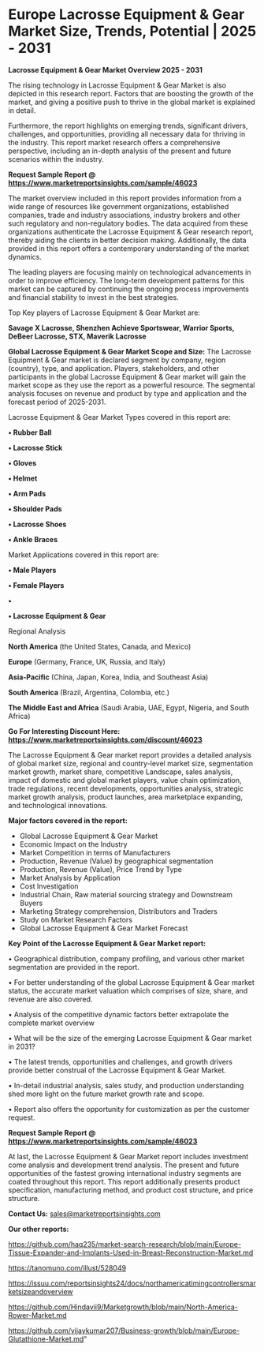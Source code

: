 # Europe Lacrosse Equipment & Gear Market Size, Trends, Potential | 2025 - 2031

<Strong> Lacrosse Equipment & Gear Market Overview 2025 - 2031</strong>

The rising technology in Lacrosse Equipment & Gear Market is also depicted in this research report. Factors that are boosting the growth of the market, and giving a positive push to thrive in the global market is explained in detail.

Furthermore, the report highlights on emerging trends, significant drivers, challenges, and opportunities, providing all necessary data for thriving in the industry. This report market research offers a comprehensive perspective, including an in-depth analysis of the present and future scenarios within the industry.

<strong>Request Sample Report @ <a href=https://www.marketreportsinsights.com/sample/46023>https://www.marketreportsinsights.com/sample/46023</a></strong>

The market overview included in this report provides information from a wide range of resources like government organizations, established companies, trade and industry associations, industry brokers and other such regulatory and non-regulatory bodies. The data acquired from these organizations authenticate the Lacrosse Equipment & Gear research report, thereby aiding the clients in better decision making. Additionally, the data provided in this report offers a contemporary understanding of the market dynamics.

The leading players are focusing mainly on technological advancements in order to improve efficiency. The long-term development patterns for this market can be captured by continuing the ongoing process improvements and financial stability to invest in the best strategies.

Top Key players of Lacrosse Equipment & Gear Market are:

<strong>Savage X Lacrosse, Shenzhen Achieve Sportswear, Warrior Sports, DeBeer Lacrosse, STX, Maverik Lacrosse</strong>

<strong><b>Global Lacrosse Equipment & Gear Market Scope and Size:</b></strong>
The Lacrosse Equipment & Gear market is declared segment by company, region (country), type, and application. Players, stakeholders, and other participants in the global Lacrosse Equipment & Gear market will gain the market scope as they use the report as a powerful resource. The segmental analysis focuses on revenue and product by type and application and the forecast period of 2025-2031.

Lacrosse Equipment & Gear Market Types covered in this report are:

<strong>•  Rubber Ball

•  Lacrosse Stick

•  Gloves

•  Helmet

•  Arm Pads

•  Shoulder Pads

•  Lacrosse Shoes

•  Ankle Braces</strong>

Market Applications covered in this report are:

<strong>•  Male Players

•  Female Players

•  

•  Lacrosse Equipment & Gear</strong> 

Regional Analysis

<strong>North America</strong> (the United States, Canada, and Mexico)

<strong>Europe</strong> (Germany, France, UK, Russia, and Italy)

<strong>Asia-Pacific</strong> (China, Japan, Korea, India, and Southeast Asia)

<strong>South America</strong> (Brazil, Argentina, Colombia, etc.)

<strong>The Middle East and Africa</strong> (Saudi Arabia, UAE, Egypt, Nigeria, and South Africa)

<strong>Go For Interesting Discount Here: <a href=https://www.marketreportsinsights.com/discount/46023>https://www.marketreportsinsights.com/discount/46023</a></strong>

The Lacrosse Equipment & Gear market report provides a detailed analysis of global market size, regional and country-level market size, segmentation market growth, market share, competitive Landscape, sales analysis, impact of domestic and global market players, value chain optimization, trade regulations, recent developments, opportunities analysis, strategic market growth analysis, product launches, area marketplace expanding, and technological innovations.

<strong><b>Major factors covered in the report:</b></strong>
<ul>
  <li>Global Lacrosse Equipment & Gear Market </li>
  <li>Economic Impact on the Industry</li>
  <li>Market Competition in terms of Manufacturers</li>
  <li>Production, Revenue (Value) by geographical segmentation</li>
  <li>Production, Revenue (Value), Price Trend by Type</li>
  <li>Market Analysis by Application</li>
  <li>Cost Investigation</li>
  <li>Industrial Chain, Raw material sourcing strategy and Downstream Buyers</li>
  <li>Marketing Strategy comprehension, Distributors and Traders</li>
  <li>Study on Market Research Factors</li>
  <li>Global Lacrosse Equipment & Gear Market Forecast</li>
</ul>

<strong><b>Key Point of the Lacrosse Equipment & Gear Market report:</b></strong>

• Geographical distribution, company profiling, and various other market segmentation are provided in the report.

• For better understanding of the global Lacrosse Equipment & Gear market status, the accurate market valuation which comprises of size, share, and revenue are also covered.

• Analysis of the competitive dynamic factors better extrapolate the complete market overview

• What will be the size of the emerging Lacrosse Equipment & Gear market in 2031?

• The latest trends, opportunities and challenges, and growth drivers provide better construal of the Lacrosse Equipment & Gear Market.

• In-detail industrial analysis, sales study, and production understanding shed more light on the future market growth rate and scope.

• Report also offers the opportunity for customization as per the customer request.

<strong>Request Sample Report @ <a href=https://www.marketreportsinsights.com/sample/46023>https://www.marketreportsinsights.com/sample/46023</a></strong>

At last, the Lacrosse Equipment & Gear Market report includes investment come analysis and development trend analysis. The present and future opportunities of the fastest growing international industry segments are coated throughout this report. This report additionally presents product specification, manufacturing method, and product cost structure, and price structure.

<strong>Contact Us:</strong>
sales@marketreportsinsights.com

<strong>Our other reports:</strong>

<a href=https://github.com/haq235/market-search-research/blob/main/Europe-Tissue-Expander-and-Implants-Used-in-Breast-Reconstruction-Market.md>https://github.com/haq235/market-search-research/blob/main/Europe-Tissue-Expander-and-Implants-Used-in-Breast-Reconstruction-Market.md</a>

<a href=https://tanomuno.com/illust/528049>https://tanomuno.com/illust/528049</a>

<a href=https://issuu.com/reportsinsights24/docs/northamericatimingcontrollersmarketsizeandoverview>https://issuu.com/reportsinsights24/docs/northamericatimingcontrollersmarketsizeandoverview</a>

<a href=https://github.com/Hindavii9/Marketgrowth/blob/main/North-America-Rower-Market.md>https://github.com/Hindavii9/Marketgrowth/blob/main/North-America-Rower-Market.md</a>

<a href=https://github.com/vijaykumar207/Business-growth/blob/main/Europe-Glutathione-Market.md>https://github.com/vijaykumar207/Business-growth/blob/main/Europe-Glutathione-Market.md</a>"
